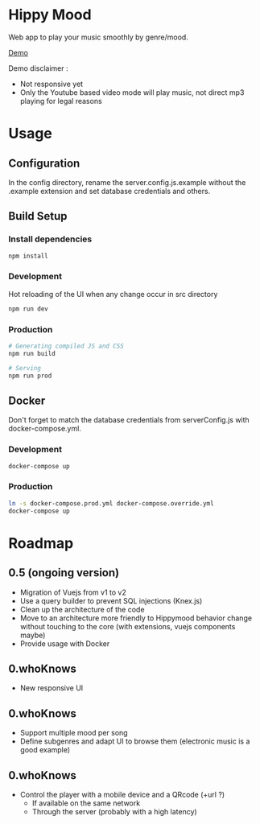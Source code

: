 # Hippy Mood
Web app to play your music smoothly by genre/mood.

[Demo](http://hippymood.xyz)

Demo disclaimer :
- Not responsive yet
- Only the Youtube based video mode will play music, not direct mp3 playing for legal reasons

# Usage

## Configuration
In the config directory, rename the server.config.js.example without the .example extension and set database credentials and others.

## Build Setup

### Install dependencies

``` bash
npm install
```

### Development
Hot reloading of the UI when any change occur in src directory

``` bash
npm run dev
```

### Production
``` bash
# Generating compiled JS and CSS
npm run build

# Serving
npm run prod
```

## Docker

Don't forget to match the database credentials from serverConfig.js with docker-compose.yml.

### Development
``` bash
docker-compose up
```

### Production
``` bash
ln -s docker-compose.prod.yml docker-compose.override.yml
docker-compose up
```

# Roadmap

## 0.5 (ongoing version)
- Migration of Vuejs from v1 to v2
- Use a query builder to prevent SQL injections (Knex.js)
- Clean up the architecture of the code
- Move to an architecture more friendly to Hippymood behavior change without touching to the core (with extensions, vuejs components maybe)
- Provide usage with Docker

## 0.whoKnows
- New responsive UI

## 0.whoKnows
- Support multiple mood per song
- Define subgenres and adapt UI to browse them (electronic music is a good example)

## 0.whoKnows
- Control the player with a mobile device and a QRcode (+url ?)
    - If available on the same network
    - Through the server (probably with a high latency)
